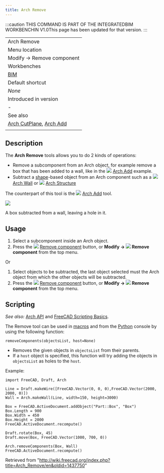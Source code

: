 ```yaml
---
title: Arch Remove
---
```


:::caution
THIS COMMAND IS PART OF THE INTEGRATEDBIM WORKBENCHIN V1.0This page has been updated for that version.
:::

|                                                                                   |
| --------------------------------------------------------------------------------- |
| Arch Remove                                                                       |
| Menu location                                                                     |
| Modify → Remove component                                                         |
| Workbenches                                                                       |
| [BIM](/BIM_Workbench "BIM Workbench")                                             |
| Default shortcut                                                                  |
| _None_                                                                            |
| Introduced in version                                                             |
| -                                                                                 |
| See also                                                                          |
| [Arch CutPlane](/Arch_CutPlane "Arch CutPlane"), [Arch Add](/Arch_Add "Arch Add") |
|                                                                                   |

## Description

The **Arch Remove** tools allows you to do 2 kinds of operations:

- Remove a subcomponent from an Arch object, for example remove a box that has been added to a wall, like in the ![](/images/Arch_Add.svg) [Arch Add](/Arch_Add "Arch Add") example.
- Subtract a [shape](/Part_Workbench "Part Workbench")-based object from an Arch component such as a ![](/images/Arch_Wall.svg) [Arch Wall](/Arch_Wall "Arch Wall") or ![](/images/Arch_Structure.svg) [Arch Structure](/Arch_Structure "Arch Structure")

The counterpart of this tool is the ![](/images/Arch_Add.svg) [Arch Add](/Arch_Add "Arch Add") tool.

![](/images/Arch_Remove_example.jpg)

A box subtracted from a wall, leaving a hole in it.

## Usage

1. Select a subcomponent inside an Arch object.
2. Press the ![](/images/Arch_Remove.svg) [Remove component](/Arch_Remove "Arch Remove") button, or **Modify → ![](/images/Arch_Remove.svg) Remove component** from the top menu.

Or

1. Select objects to be subtracted, the last object selected must the Arch object from which the other objects will be subtracted.
2. Press the ![](/images/Arch_Remove.svg) [Remove component](/Arch_Remove "Arch Remove") button, or **Modify → ![](/images/Arch_Remove.svg) Remove component** from the top menu.

## Scripting

_See also:_ [Arch API](/Arch_API "Arch API") and [FreeCAD Scripting Basics](/FreeCAD_Scripting_Basics "FreeCAD Scripting Basics").

The Remove tool can be used in [macros](/Macros "Macros") and from the [Python](/Python "Python") console by using the following function:

```
removeComponents(objectsList, host=None)

```

- Removes the given objects in `objectsList` from their parents.
- If a `host` object is specified, this function will try adding the objects in `objectsList` as holes to the `host`.

Example:

```
import FreeCAD, Draft, Arch

Line = Draft.makeWire([FreeCAD.Vector(0, 0, 0),FreeCAD.Vector(2000, 2000, 0)])
Wall = Arch.makeWall(Line, width=150, height=3000)

Box = FreeCAD.ActiveDocument.addObject("Part::Box", "Box")
Box.Length = 900
Box.Width = 450
Box.Height = 2000
FreeCAD.ActiveDocument.recompute()

Draft.rotate(Box, 45)
Draft.move(Box, FreeCAD.Vector(1000, 700, 0))

Arch.removeComponents(Box, Wall)
FreeCAD.ActiveDocument.recompute()

```

Retrieved from "<http://wiki.freecad.org/index.php?title=Arch_Remove/en&oldid=1437750>"
